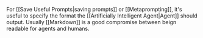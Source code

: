 For [[Save Useful Prompts|saving prompts]] or [[Metaprompting]], it's useful to specify the format the [[Artificially Intelligent Agent|Agent]] should output. Usually [[Markdown]] is a good compromise between beign readable for agents and humans.